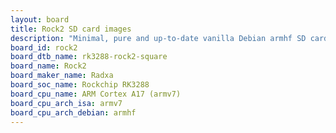 ```yaml
---
layout: board
title: Rock2 SD card images
description: "Minimal, pure and up-to-date vanilla Debian armhf SD card images for Rock2 by Radxa, SoC: Rockchip RK3288, CPU ISA: armv7"
board_id: rock2
board_dtb_name: rk3288-rock2-square
board_name: Rock2
board_maker_name: Radxa
board_soc_name: Rockchip RK3288
board_cpu_name: ARM Cortex A17 (armv7)
board_cpu_arch_isa: armv7
board_cpu_arch_debian: armhf
---
```

